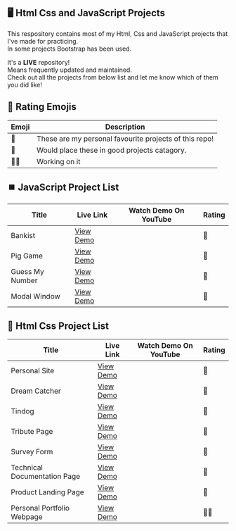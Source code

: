 ## 🖥️ Html Css and JavaScript Projects

This respository contains most of my Html, Css and JavaScript projects that I've made for practicing.  
In some projects Bootstrap has been used.

It's a **LIVE** repository!  
Means frequently updated and maintained.  
Check out all the projects from below list and let me know which of them you did like!

## 👀 Rating Emojis

| Emoji | Description                                            |
| ----- | ------------------------------------------------------ |
| 🌟    | These are my personal favourite projects of this repo! |
| 💁    | Would place these in good projects catagory.           |
| 🧑‍💻    | Working on it                                          |

## ⏹️ JavaScript Project List

| Title           | Live Link                                                                                                            | Watch Demo On YouTube | Rating |
| --------------- | -------------------------------------------------------------------------------------------------------------------- | --------------------- | ------ |
| Bankist         | [View Demo](https://github.com/utopian-coder/Bankist)                                                                |                       | 🌟     |
| Pig Game        | [View Demo](https://utopian-coder.github.io/Html-Css-JavaScript-Projects/JavaScript%20Projects/Pig%20Game/)          |                       | 🌟     |
| Guess My Number | [View Demo](https://utopian-coder.github.io/Html-Css-JavaScript-Projects/JavaScript%20Projects/Guess%20my%20number/) |                       | 💁     |
| Modal Window    | [View Demo](https://utopian-coder.github.io/Html-Css-JavaScript-Projects/JavaScript%20Projects/Modal%20Window/)      |                       | 💁     |

## 📃 Html Css Project List

| Title                        | Live Link                                                                                                                        | Watch Demo On YouTube | Rating |
| ---------------------------- | -------------------------------------------------------------------------------------------------------------------------------- | --------------------- | ------ |
| Personal Site                | [View Demo](https://utopian-coder.github.io/Html-Css-JavaScript-Projects/Html%20Css%20Projects/Personal%20Site)                  |                       | 🌟     |
| Dream Catcher                | [View Demo](https://utopian-coder.github.io/Html-Css-JavaScript-Projects/Html%20Css%20Projects/Dream%20Catcher)                  |                       | 💁     |
| Tindog                       | [View Demo](https://utopian-coder.github.io/Html-Css-JavaScript-Projects/Html%20Css%20Projects/Tindog/)                          |                       | 🌟     |
| Tribute Page                 | [View Demo](https://utopian-coder.github.io/Html-Css-JavaScript-Projects/Html%20Css%20Projects/Tribute%20Page)                   |                       | 💁     |
| Survey Form                  | [View Demo](https://utopian-coder.github.io/Html-Css-JavaScript-Projects/Html%20Css%20Projects/Survey%20Form)                    |                       | 💁     |
| Technical Documentation Page | [View Demo](https://utopian-coder.github.io/Html-Css-JavaScript-Projects/Html%20Css%20Projects/Technical%20Documentation%20Page) |                       | 💁     |
| Product Landing Page         | [View Demo](https://utopian-coder.github.io/Html-Css-JavaScript-Projects/Html%20Css%20Projects/Product%20Landing%20Page)         |                       | 🌟     |
| Personal Portfolio Webpage   | [View Demo](https://utopian-coder.github.io/Html-Css-JavaScript-Projects/Html%20Css%20Projects/Personal%20Portfolio%20Webpage)   |                       | 🧑‍💻     |
